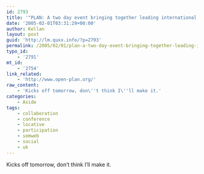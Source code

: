 ```yaml
---
id: 2793
title: '"PLAN: A two day event bringing together leading international figures to review the emerging fields of locative and pervasive media."'
date: '2005-02-01T03:31:29+00:00'
author: Kellan
layout: post
guid: 'http://lm.quxx.info/?p=2793'
permalink: /2005/02/01/plan-a-two-day-event-bringing-together-leading-international-figures-to-review-the-emerging-fields-of-locative-and-pervasive-media/
typo_id:
    - '2791'
mt_id:
    - '2754'
link_related:
    - 'http://www.open-plan.org/'
raw_content:
    - 'Kicks off tomorrow, don\''t think I\''ll make it.'
categories:
    - Aside
tags:
    - collaboration
    - conference
    - locative
    - participation
    - semweb
    - social
    - uk
---
```


Kicks off tomorrow, don’t think I’ll make it.
